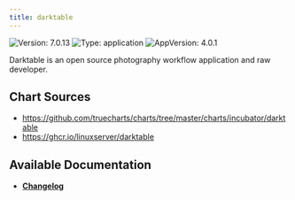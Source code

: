 ```yaml
---
title: darktable
---
```


![Version: 7.0.13](https://img.shields.io/badge/Version-7.0.13-informational?style=flat-square) ![Type: application](https://img.shields.io/badge/Type-application-informational?style=flat-square) ![AppVersion: 4.0.1](https://img.shields.io/badge/AppVersion-4.0.1-informational?style=flat-square)

Darktable is an open source photography workflow application and raw developer.

## Chart Sources

- https://github.com/truecharts/charts/tree/master/charts/incubator/darktable
- https://ghcr.io/linuxserver/darktable

## Available Documentation

- [**Changelog**](./CHANGELOG.md)
